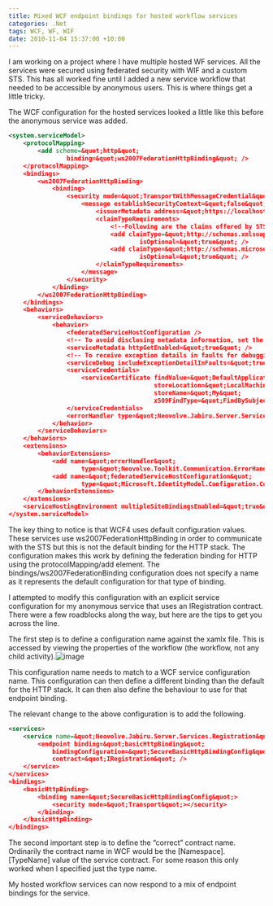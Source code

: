 ```yaml
---
title: Mixed WCF endpoint bindings for hosted workflow services
categories: .Net
tags: WCF, WF, WIF
date: 2010-11-04 15:37:00 +10:00
---
```


I am working on a project where I have multiple hosted WF services. All the services were secured using federated security with WIF and a custom STS. This has all worked fine until I added a new service workflow that needed to be accessible by anonymous users. This is where things get a little tricky.

The WCF configuration for the hosted services looked a little like this before the anonymous service was added.

<!--more-->

```xml
<system.serviceModel>
    <protocolMapping>
        <add scheme=&quot;http&quot;
                binding=&quot;ws2007FederationHttpBinding&quot; />
    </protocolMapping> 
    <bindings>
        <ws2007FederationHttpBinding>
            <binding>
                <security mode=&quot;TransportWithMessageCredential&quot;>
                    <message establishSecurityContext=&quot;false&quot;>
                        <issuerMetadata address=&quot;https://localhost/JabiruSts/Service.svc/mex&quot; />
                        <claimTypeRequirements>
                            <!--Following are the claims offered by STS 'https://localhost/JabiruSts/Service.svc'. Add or uncomment claims that you require by your application and then update the federation metadata of this application.-->
                            <add claimType=&quot;http://schemas.xmlsoap.org/ws/2005/05/identity/claims/name&quot;
                                    isOptional=&quot;true&quot; />
                            <add claimType=&quot;http://schemas.microsoft.com/ws/2008/06/identity/claims/role&quot;
                                    isOptional=&quot;true&quot; />
                        </claimTypeRequirements>
                    </message>
                </security>
            </binding>
        </ws2007FederationHttpBinding>
    </bindings>
    <behaviors>
        <serviceBehaviors>
            <behavior>
                <federatedServiceHostConfiguration />
                <!-- To avoid disclosing metadata information, set the value below to false and remove the metadata endpoint above before deployment -->
                <serviceMetadata httpGetEnabled=&quot;true&quot; />
                <!-- To receive exception details in faults for debugging purposes, set the value below to true.  Set to false before deployment to avoid disclosing exception information -->
                <serviceDebug includeExceptionDetailInFaults=&quot;true&quot; />
                <serviceCredentials>
                    <serviceCertificate findValue=&quot;DefaultApplicationCertificate&quot;
                                        storeLocation=&quot;LocalMachine&quot;
                                        storeName=&quot;My&quot;
                                        x509FindType=&quot;FindBySubjectName&quot; />
                </serviceCredentials>
                <errorHandler type=&quot;Neovolve.Jabiru.Server.Services.FaultHandler, Neovolve.Jabiru.Server.Services&quot; />
            </behavior>
        </serviceBehaviors>
    </behaviors>
    <extensions>
        <behaviorExtensions>
            <add name=&quot;errorHandler&quot;
                    type=&quot;Neovolve.Toolkit.Communication.ErrorHandlerElement, Neovolve.Toolkit&quot; />
            <add name=&quot;federatedServiceHostConfiguration&quot;
                    type=&quot;Microsoft.IdentityModel.Configuration.ConfigureServiceHostBehaviorExtensionElement, Microsoft.IdentityModel, Version=3.5.0.0, Culture=neutral, PublicKeyToken=31bf3856ad364e35&quot; />
        </behaviorExtensions>
    </extensions>
    <serviceHostingEnvironment multipleSiteBindingsEnabled=&quot;true&quot; />
</system.serviceModel>
```

The key thing to notice is that WCF4 uses default configuration values. These services use ws2007FederationHttpBinding in order to communicate with the STS but this is not the default binding for the HTTP stack. The configuration makes this work by defining the federation binding for HTTP using the protocolMapping/add element. The bindings/ws2007FederationBinding configuration does not specify a name as it represents the default configuration for that type of binding.

I attempted to modify this configuration with an explicit service configuration for my anonymous service that uses an IRegistration contract. There were a few roadblocks along the way, but here are the tips to get you across the line.

The first step is to define a configuration name against the xamlx file. This is accessed by viewing the properties of the workflow (the workflow, not any child activity).![image][0]

This configuration name needs to match to a WCF service configuration name. This configuration can then define a different binding than the default for the HTTP stack. It can then also define the behaviour to use for that endpoint binding.

The relevant change to the above configuration is to add the following.

```xml
<services>
    <service name=&quot;Neovolve.Jabiru.Server.Services.Registration&quot;>
        <endpoint binding=&quot;basicHttpBinding&quot;
            bindingConfiguration=&quot;SecureBasicHttpBindingConfig&quot;
            contract=&quot;IRegistration&quot; />
    </service>
</services>
<bindings>
    <basicHttpBinding>
        <binding name=&quot;SecureBasicHttpBindingConfig&quot;>
            <security mode=&quot;Transport&quot;></security>
        </binding>
    </basicHttpBinding>
</bindings>
```

The second important step is to define the “correct” contract name. Ordinarily the contract name in WCF would be the [Namespace].[TypeName] value of the service contract. For some reason this only worked when I specified just the type name.

My hosted workflow services can now respond to a mix of endpoint bindings for the service.

[0]: /files/image_51.png
